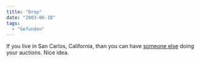 ```yaml
---
title: "Drop"
date: "2003-06-18"
tags:
  - "Gefunden"
---
```


If you live in San Carlos, California, than you can have [someone else](http://www.auctiondrop.com/ "AuctionDrop") doing your auctions. Nice idea.
